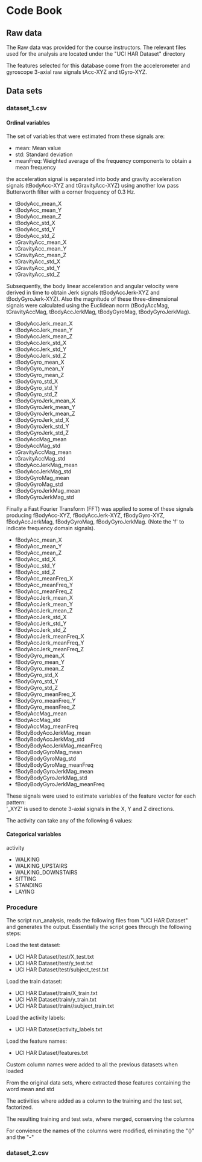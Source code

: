 Code Book
==============================

## Raw data

The Raw data was provided for the course instructors. The relevant files used for the analysis are located under the "UCI HAR Dataset" directory

The features selected for this database come from the accelerometer and gyroscope 3-axial raw signals tAcc-XYZ and tGyro-XYZ.

## Data sets
### dataset_1.csv

#### Ordinal variables

The set of variables that were estimated from these signals are: 

* mean: Mean value
* std: Standard deviation
* meanFreq: Weighted average of the frequency components to obtain a mean frequency

the acceleration signal is separated into body and gravity acceleration signals (tBodyAcc-XYZ and tGravityAcc-XYZ) using another low pass Butterworth filter with a corner frequency of 0.3 Hz. 
* tBodyAcc_mean_X
* tBodyAcc_mean_Y
* tBodyAcc_mean_Z
* tBodyAcc_std_X
* tBodyAcc_std_Y
* tBodyAcc_std_Z
* tGravityAcc_mean_X
* tGravityAcc_mean_Y
* tGravityAcc_mean_Z
* tGravityAcc_std_X
* tGravityAcc_std_Y
* tGravityAcc_std_Z

Subsequently, the body linear acceleration and angular velocity were derived in time to obtain Jerk signals (tBodyAccJerk-XYZ and tBodyGyroJerk-XYZ). Also the magnitude of these three-dimensional signals were calculated using the Euclidean norm (tBodyAccMag, tGravityAccMag, tBodyAccJerkMag, tBodyGyroMag, tBodyGyroJerkMag). 

* tBodyAccJerk_mean_X
* tBodyAccJerk_mean_Y
* tBodyAccJerk_mean_Z
* tBodyAccJerk_std_X
* tBodyAccJerk_std_Y
* tBodyAccJerk_std_Z
* tBodyGyro_mean_X
* tBodyGyro_mean_Y
* tBodyGyro_mean_Z
* tBodyGyro_std_X
* tBodyGyro_std_Y
* tBodyGyro_std_Z
* tBodyGyroJerk_mean_X
* tBodyGyroJerk_mean_Y
* tBodyGyroJerk_mean_Z
* tBodyGyroJerk_std_X
* tBodyGyroJerk_std_Y
* tBodyGyroJerk_std_Z
* tBodyAccMag_mean
* tBodyAccMag_std
* tGravityAccMag_mean
* tGravityAccMag_std
* tBodyAccJerkMag_mean
* tBodyAccJerkMag_std
* tBodyGyroMag_mean
* tBodyGyroMag_std
* tBodyGyroJerkMag_mean
* tBodyGyroJerkMag_std

Finally a Fast Fourier Transform (FFT) was applied to some of these signals producing fBodyAcc-XYZ, fBodyAccJerk-XYZ, fBodyGyro-XYZ, fBodyAccJerkMag, fBodyGyroMag, fBodyGyroJerkMag. (Note the 'f' to indicate frequency domain signals). 

* fBodyAcc_mean_X
* fBodyAcc_mean_Y
* fBodyAcc_mean_Z
* fBodyAcc_std_X
* fBodyAcc_std_Y
* fBodyAcc_std_Z
* fBodyAcc_meanFreq_X
* fBodyAcc_meanFreq_Y
* fBodyAcc_meanFreq_Z
* fBodyAccJerk_mean_X
* fBodyAccJerk_mean_Y
* fBodyAccJerk_mean_Z
* fBodyAccJerk_std_X
* fBodyAccJerk_std_Y
* fBodyAccJerk_std_Z
* fBodyAccJerk_meanFreq_X
* fBodyAccJerk_meanFreq_Y
* fBodyAccJerk_meanFreq_Z
* fBodyGyro_mean_X
* fBodyGyro_mean_Y
* fBodyGyro_mean_Z
* fBodyGyro_std_X
* fBodyGyro_std_Y
* fBodyGyro_std_Z
* fBodyGyro_meanFreq_X
* fBodyGyro_meanFreq_Y
* fBodyGyro_meanFreq_Z
* fBodyAccMag_mean
* fBodyAccMag_std
* fBodyAccMag_meanFreq
* fBodyBodyAccJerkMag_mean
* fBodyBodyAccJerkMag_std
* fBodyBodyAccJerkMag_meanFreq
* fBodyBodyGyroMag_mean
* fBodyBodyGyroMag_std
* fBodyBodyGyroMag_meanFreq
* fBodyBodyGyroJerkMag_mean
* fBodyBodyGyroJerkMag_std
* fBodyBodyGyroJerkMag_meanFreq

These signals were used to estimate variables of the feature vector for each pattern:  
'_XYZ' is used to denote 3-axial signals in the X, Y and Z directions.

The activity can take any of the following 6 values:

#### Categorical variables

activity

* WALKING
* WALKING_UPSTAIRS
* WALKING_DOWNSTAIRS
* SITTING
* STANDING
* LAYING

### Procedure

The script run_analysis, reads the following files from "UCI HAR Dataset" and generates the output.
Essentially the script goes through the following steps:

Load the test dataset:
* UCI HAR Dataset/test/X_test.txt
* UCI HAR Dataset/test/y_test.txt
* UCI HAR Dataset/test/subject_test.txt

Load the train dataset:
* UCI HAR Dataset/train/X_train.txt
* UCI HAR Dataset/train/y_train.txt
* UCI HAR Dataset/train//subject_train.txt

Load the activity labels:
* UCI HAR Dataset/activity_labels.txt

Load the feature names:
* UCI HAR Dataset/features.txt

Custom column names were added to all the previous datasets when loaded

From the original data sets, where extracted those features containing the word mean and std

The activities where added as a column to the training and the test set, factorized.

The resulting training and test sets, where merged, conserving the columns

For convience the names of the columns were modified, eliminating the "()" and the "-" 

### dataset_2.csv


